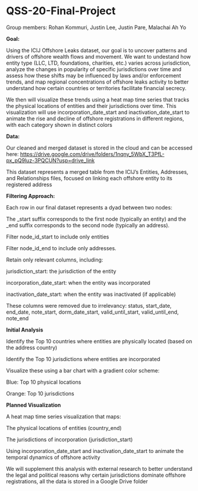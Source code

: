 # QSS-20-Final-Project

Group members: Rohan Kommuri, Justin Lee, Justin Pare, Malachai Ah Yo

**Goal:**

Using the ICIJ Offshore Leaks dataset, our goal is to uncover patterns and drivers of offshore wealth flows and movement. We want to undestand how entity type (LLC, LTD, foundations, charities, etc.) varies across jurisdiction, analyze the changes in popularity of specific jurisdictions over time and assess how these shifts may be influenced by laws and/or enforcement trends, and map regional concentrations of offshore leaks activity to better understand how certain countries or territories facilitate financial secrecy. 

We then will visualize these trends using a heat map time series that tracks the physical locations of entities and their jurisdictions over time. This visualization will use incorporation_date_start and inactivation_date_start to animate the rise and decline of offshore registrations in different regions, with each category shown in distinct colors

**Data:**

Our cleaned and merged dataset is stored in the cloud and can be accessed here: https://drive.google.com/drive/folders/1nqny_5WbX_T3PfL-px_pQ9luz-3PQCUN?usp=drive_link

This dataset represents a merged table from the ICIJ’s Entities, Addresses, and Relationships files, focused on linking each offshore entity to its registered address

**Filtering Approach:**

Each row in our final dataset represents a dyad between two nodes:

The _start suffix corresponds to the first node (typically an entity) and the _end suffix corresponds to the second node (typically an address).

Filter node_id_start to include only entities

Filter node_id_end to include only addresses.

Retain only relevant columns, including:

jurisdiction_start: the jurisdiction of the entity

incorporation_date_start: when the entity was incorporated

inactivation_date_start: when the entity was inactivated (if applicable)

These columns were removed due to irrelevancy: 
status, start_date, end_date, note_start, dorm_date_start, valid_until_start, valid_until_end, note_end

**Initial Analysis**

Identify the Top 10 countries where entities are physically located (based on the address country)

Identify the Top 10 jurisdictions where entities are incorporated

Visualize these using a bar chart with a gradient color scheme:

Blue: Top 10 physical locations

Orange: Top 10 jurisdictions

**Planned Visualization**

A heat map time series visualization that maps:

The physical locations of entities (country_end)

The jurisdictions of incorporation (jurisdiction_start)

Using incorporation_date_start and inactivation_date_start to animate the temporal dynamics of offshore activity

We will supplement this analysis with external research to better understand the legal and political reasons why certain jurisdictions dominate offshore registrations, all the data is stored in a Google Drive folder 

